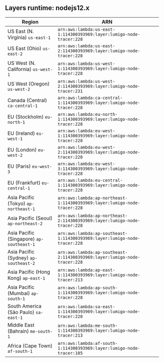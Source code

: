 Layers runtime: nodejs12.x
----
| Region | ARN |
| --- | --- |
|US East (N. Virginia)  `us-east-1`|`arn:aws:lambda:us-east-1:114300393969:layer:lumigo-node-tracer:228`|
|US East (Ohio)  `us-east-2`|`arn:aws:lambda:us-east-2:114300393969:layer:lumigo-node-tracer:228`|
|US West (N. California)  `us-west-1`|`arn:aws:lambda:us-west-1:114300393969:layer:lumigo-node-tracer:228`|
|US West (Oregon)  `us-west-2`|`arn:aws:lambda:us-west-2:114300393969:layer:lumigo-node-tracer:231`|
|Canada (Central)  `ca-central-1`|`arn:aws:lambda:ca-central-1:114300393969:layer:lumigo-node-tracer:228`|
|EU (Stockholm)  `eu-north-1`|`arn:aws:lambda:eu-north-1:114300393969:layer:lumigo-node-tracer:228`|
|EU (Ireland)  `eu-west-1`|`arn:aws:lambda:eu-west-1:114300393969:layer:lumigo-node-tracer:228`|
|EU (London)  `eu-west-2`|`arn:aws:lambda:eu-west-2:114300393969:layer:lumigo-node-tracer:228`|
|EU (Paris)  `eu-west-3`|`arn:aws:lambda:eu-west-3:114300393969:layer:lumigo-node-tracer:228`|
|EU (Frankfurt)  `eu-central-1`|`arn:aws:lambda:eu-central-1:114300393969:layer:lumigo-node-tracer:228`|
|Asia Pacific (Tokyo)  `ap-northeast-1`|`arn:aws:lambda:ap-northeast-1:114300393969:layer:lumigo-node-tracer:228`|
|Asia Pacific (Seoul)  `ap-northeast-2`|`arn:aws:lambda:ap-northeast-2:114300393969:layer:lumigo-node-tracer:228`|
|Asia Pacific (Singapore)  `ap-southeast-1`|`arn:aws:lambda:ap-southeast-1:114300393969:layer:lumigo-node-tracer:228`|
|Asia Pacific (Sydney)  `ap-southeast-2`|`arn:aws:lambda:ap-southeast-2:114300393969:layer:lumigo-node-tracer:228`|
|Asia Pacific (Hong Kong)  `ap-east-1`|`arn:aws:lambda:ap-east-1:114300393969:layer:lumigo-node-tracer:213`|
|Asia Pacific (Mumbai)  `ap-south-1`|`arn:aws:lambda:ap-south-1:114300393969:layer:lumigo-node-tracer:228`|
|South America (São Paulo)  `sa-east-1`|`arn:aws:lambda:sa-east-1:114300393969:layer:lumigo-node-tracer:228`|
|Middle East (Bahrain)  `me-south-1`|`arn:aws:lambda:me-south-1:114300393969:layer:lumigo-node-tracer:213`|
|Africa (Cape Town)  `af-south-1`|`arn:aws:lambda:af-south-1:114300393969:layer:lumigo-node-tracer:105`|
